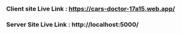 ### Client site Live Link : https://cars-doctor-17a15.web.app/

### Server Site Live Link : http://localhost:5000/
